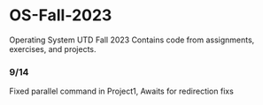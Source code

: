 # OS-Fall-2023
Operating System UTD Fall 2023
Contains code from assignments, exercises, and projects.

### 9/14
Fixed parallel command in Project1, Awaits for redirection fixs
